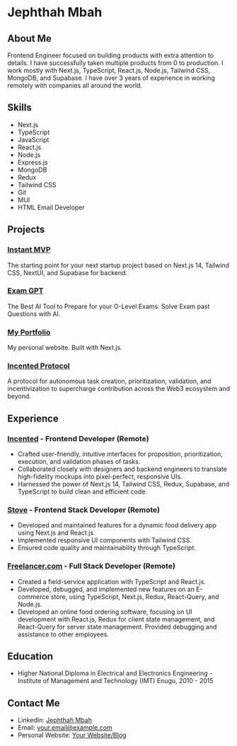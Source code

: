 # Jephthah Mbah

## About Me

Frontend Engineer focused on building products with extra attention to details. I have successfully taken multiple products from 0 to production. I work mostly with Next.js, TypeScript, React.js, Node.js, Tailwind CSS, MongoDB, and Supabase. I have over 3 years of experience in working remotely with companies all around the world.

## Skills

- Next.js
- TypeScript
- JavaScript
- React.js
- Node.js
- Express.js
- MongoDB
- Redux
- Tailwind CSS
- Git
- MUI
- HTML Email Developer

## Projects

### [Instant MVP](link-to-instant-mvp-repo)
The starting point for your next startup project based on Next.js 14, Tailwind CSS, NextUI, and Supabase for backend.

### [Exam GPT](link-to-exam-gpt-repo)
The Best AI Tool to Prepare for your O-Level Exams. Solve Exam past Questions with AI.

### [My Portfolio](link-to-portfolio-repo)
My personal website. Built with Next.js.

### [Incented Protocol](link-to-incented-protocol-repo)
A protocol for autonomous task creation, prioritization, validation, and incentivization to supercharge contribution across the Web3 ecosystem and beyond.

## Experience

### [Incented](https://www.incented.com) - Frontend Developer (Remote)
- Crafted user-friendly, intuitive interfaces for proposition, prioritization, execution, and validation phases of tasks.
- Collaborated closely with designers and backend engineers to translate high-fidelity mockups into pixel-perfect, responsive UIs.
- Harnessed the power of Next.js 14, Tailwind CSS, Redux, Supabase, and TypeScript to build clean and efficient code.

### [Stove](https://www.stove.com) - Frontend Stack Developer (Remote)
- Developed and maintained features for a dynamic food delivery app using Next.js and React.js.
- Implemented responsive UI components with Tailwind CSS.
- Ensured code quality and maintainability through TypeScript.

### [Freelancer.com](https://www.freelancer.com) - Full Stack Developer (Remote)
- Created a field-service application with TypeScript and React.js.
- Developed, debugged, and implemented new features on an E-commerce store, using TypeScript, Next.js, Redux, React-Query, and Node.js.
- Developed an online food ordering software, focusing on UI development with React.js, Redux for client state management, and React-Query for server state management. Provided debugging and assistance to other employees.

## Education

- Higher National Diploma in Electrical and Electronics Engineering - Institute of Management and Technology (IMT) Enugu, 2010 - 2015

## Contact Me

- LinkedIn: [Jephthah Mbah](https://www.linkedin.com/in/jephthah-mbah/)
- Email: [your.email@example.com](mailto:your.email@example.com)
- Personal Website: [Your Website/Blog](https://www.yourwebsite.com)

